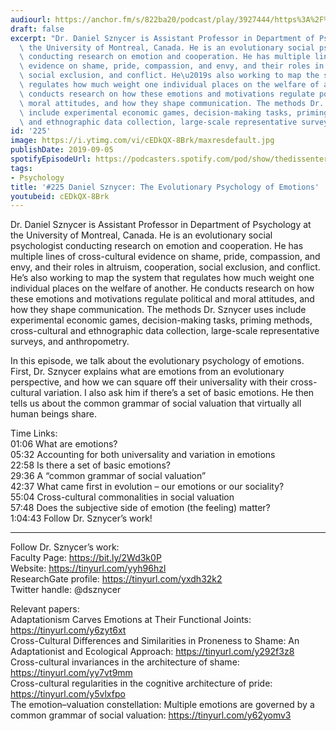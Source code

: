 ```yaml
---
audiourl: https://anchor.fm/s/822ba20/podcast/play/3927444/https%3A%2F%2Fd3ctxlq1ktw2nl.cloudfront.net%2Fproduction%2F2019-6-20%2F19165956-44100-2-6ad3784729688.m4a
draft: false
excerpt: "Dr. Daniel Sznycer is Assistant Professor in Department of Psychology at\
  \ the University of Montreal, Canada. He is an evolutionary social psychologist\
  \ conducting research on emotion and cooperation. He has multiple lines of cross-cultural\
  \ evidence on shame, pride, compassion, and envy, and their roles in altruism, cooperation,\
  \ social exclusion, and conflict. He\u2019s also working to map the system that\
  \ regulates how much weight one individual places on the welfare of another. He\
  \ conducts research on how these emotions and motivations regulate political and\
  \ moral attitudes, and how they shape communication. The methods Dr. Sznycer uses\
  \ include experimental economic games, decision-making tasks, priming methods, cross-cultural\
  \ and ethnographic data collection, large-scale representative surveys, and anthropometry."
id: '225'
image: https://i.ytimg.com/vi/cEDkQX-8Brk/maxresdefault.jpg
publishDate: 2019-09-05
spotifyEpisodeUrl: https://podcasters.spotify.com/pod/show/thedissenter/episodes/225-Daniel-Sznycer-The-Evolutionary-Psychology-of-Emotions-e4mbuk
tags:
- Psychology
title: '#225 Daniel Sznycer: The Evolutionary Psychology of Emotions'
youtubeid: cEDkQX-8Brk
---
```

<div class="timelinks">

Dr. Daniel Sznycer is Assistant Professor in Department of Psychology at the University of Montreal, Canada. He is an evolutionary social psychologist conducting research on emotion and cooperation. He has multiple lines of cross-cultural evidence on shame, pride, compassion, and envy, and their roles in altruism, cooperation, social exclusion, and conflict. He’s also working to map the system that regulates how much weight one individual places on the welfare of another. He conducts research on how these emotions and motivations regulate political and moral attitudes, and how they shape communication. The methods Dr. Sznycer uses include experimental economic games, decision-making tasks, priming methods, cross-cultural and ethnographic data collection, large-scale representative surveys, and anthropometry.

In this episode, we talk about the evolutionary psychology of emotions. First, Dr. Sznycer explains what are emotions from an evolutionary perspective, and how we can square off their universality with their cross-cultural variation. I also ask him if there’s a set of basic emotions. He then tells us about the common grammar of social valuation that virtually all human beings share.  

Time Links:  
<time>01:06</time> What are emotions?  
<time>05:32</time> Accounting for both universality and variation in emotions  
<time>22:58</time> Is there a set of basic emotions?                               
<time>29:36</time> A “common grammar of social valuation”  
<time>42:37</time> What came first in evolution – our emotions or our sociality?  
<time>55:04</time> Cross-cultural commonalities in social valuation  
<time>57:48</time> Does the subjective side of emotion (the feeling) matter?  
<time>1:04:43</time> Follow Dr. Sznycer’s work!

---

Follow Dr. Sznycer’s work:  
Faculty Page: https://bit.ly/2Wd3k0P  
Website: https://tinyurl.com/yyh96hzl  
ResearchGate profile: https://tinyurl.com/yxdh32k2  
Twitter handle: @dsznycer

Relevant papers:  
Adaptationism Carves Emotions at Their Functional Joints: https://tinyurl.com/y6zyt6xt  
Cross-Cultural Differences and Similarities in Proneness to Shame: An Adaptationist and Ecological Approach: https://tinyurl.com/y292f3z8  
Cross-cultural invariances in the architecture of shame: https://tinyurl.com/yy7vt9mm  
Cross-cultural regularities in the cognitive architecture of pride: https://tinyurl.com/y5vlxfpo  
The emotion–valuation constellation: Multiple emotions are governed by a common grammar of social valuation: https://tinyurl.com/y62yomv3
</div>

